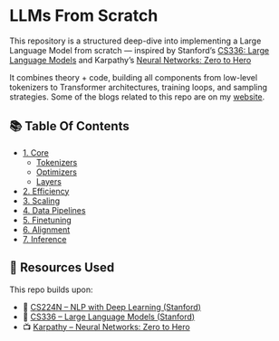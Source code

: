 # LLMs From Scratch
This repository is a structured deep-dive into implementing a Large Language Model from scratch — inspired by Stanford’s [CS336: Large Language Models](https://stanford-cs336.github.io/) and Karpathy’s [Neural Networks: Zero to Hero](https://www.youtube.com/watch?v=VMj-3S1tku0)

It combines theory + code, building all components from low-level tokenizers to Transformer architectures, training loops, and sampling strategies.
Some of the blogs related to this repo are on my [website](https://timashov.ai).

## 📚 Table Of Contents
- [1. Core](#core)
  - [Tokenizers](#tokenizers)
  - [Optimizers](#optimizers)
  - [Layers](#layers)
- [2. Efficiency](#efficiency)
- [3. Scaling](#scaling)
- [4. Data Pipelines](#data)
- [5. Finetuning](#finetuning)
- [6. Alignment](#alignment)
- [7. Inference](#inference)

## 📘 Resources Used

This repo builds upon:
- 📘 [CS224N – NLP with Deep Learning (Stanford)](https://web.stanford.edu/class/cs224n/)
- 📘 [CS336 – Large Language Models (Stanford)](https://stanford-cs336.github.io/)
- 📺 [Karpathy – Neural Networks: Zero to Hero](https://www.youtube.com/watch?v=VMj-3S1tku0&list=PLAqhIrjkxbuWI23v9cThsA9GvCAUhRvKZ)
